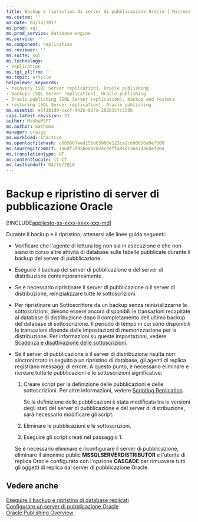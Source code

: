 ```yaml
---
title: Backup e ripristino di server di pubblicazione Oracle | Microsoft Docs
ms.custom: ''
ms.date: 03/14/2017
ms.prod: sql
ms.prod_service: database-engine
ms.service: ''
ms.component: replication
ms.reviewer: ''
ms.suite: sql
ms.technology:
- replication
ms.tgt_pltfrm: ''
ms.topic: article
helpviewer_keywords:
- recovery [SQL Server replication], Oracle publishing
- backups [SQL Server replication], Oracle publishing
- Oracle publishing [SQL Server replication], backup and restore
- restoring [SQL Server replication], Oracle publishing
ms.assetid: e5f181d0-cacf-442b-8b7a-202b3cfc358b
caps.latest.revision: 33
author: MashaMSFT
ms.author: mathoma
manager: craigg
ms.workload: Inactive
ms.openlocfilehash: c6b5667aed155db3998e122ca2c6d0836a9e7800
ms.sourcegitcommit: 7a6df3fd5bea9282ecdeffa94d13ea1da6def80a
ms.translationtype: HT
ms.contentlocale: it-IT
ms.lasthandoff: 04/16/2018
---
```

# <a name="backup-and-restore-for-oracle-publishers"></a>Backup e ripristino di server di pubblicazione Oracle
[!INCLUDE[appliesto-ss-xxxx-xxxx-xxx-md](../../../includes/appliesto-ss-xxxx-xxxx-xxx-md.md)]

  Durante il backup e il ripristino, attenersi alle linee guida seguenti:  
  
-   Verificare che l'agente di lettura log non sia in esecuzione e che non siano in corso altre attività di database sulle tabelle pubblicate durante il backup del server di pubblicazione.  
  
-   Eseguire il backup del server di pubblicazione e del server di distribuzione contemporaneamente.  
  
-   Se è necessario ripristinare il server di pubblicazione o il server di distribuzione, reinizializzare tutte le sottoscrizioni.  
  
-   Per ripristinare un Sottoscrittore da un backup senza reinizializzarne le sottoscrizioni, devono essere ancora disponibili le transazioni recapitate al database di distribuzione dopo il completamento dell'ultimo backup del database di sottoscrizione. Il periodo di tempo in cui sono disponibili le transazioni dipende dalle impostazioni di memorizzazione per la distribuzione. Per informazioni su queste impostazioni, vedere [Scadenza e disattivazione delle sottoscrizioni](../../../relational-databases/replication/subscription-expiration-and-deactivation.md).  
  
-   Se il server di pubblicazione o il server di distribuzione risulta non sincronizzato in seguito a un ripristino di database, gli agenti di replica registrano messaggi di errore. A questo punto, è necessario eliminare e ricreare tutte le pubblicazioni e le sottoscrizioni significative:  
  
    1.  Creare script per la definizione delle pubblicazioni e delle sottoscrizioni. Per altre informazioni, vedere [Scripting Replication](../../../relational-databases/replication/scripting-replication.md).  
  
         Se la definizione delle pubblicazioni è stata modificata tra le versioni degli stati del server di pubblicazione e del server di distribuzione, sarà necessario modificare gli script.  
  
    2.  Eliminare le pubblicazioni e le sottoscrizioni.  
  
    3.  Eseguire gli script creati nel passaggio 1.  
  
     Se è necessario eliminare e riconfigurare il server di pubblicazione, eliminare il sinonimo public **MSSQLSERVERDISTRIBUTOR** e l'utente di replica Oracle configurato con l'opzione **CASCADE** per rimuovere tutti gli oggetti di replica dal server di pubblicazione Oracle.  
  
## <a name="see-also"></a>Vedere anche  
 [Eseguire il backup e ripristino di database replicati](../../../relational-databases/replication/administration/back-up-and-restore-replicated-databases.md)   
 [Configurare un server di pubblicazione Oracle](../../../relational-databases/replication/non-sql/configure-an-oracle-publisher.md)   
 [Oracle Publishing Overview](../../../relational-databases/replication/non-sql/oracle-publishing-overview.md)  
  
  
